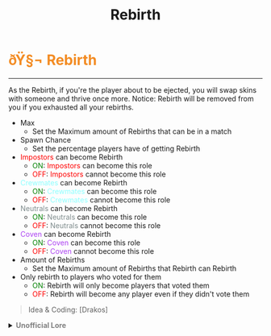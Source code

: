 ﻿---
lang: en-US
title: Rebirth
prev: Radar
next: Seer
---

# <font color=#f38c24>ðŸ§¬ <b>Rebirth</b></font> <Badge text="Helpful" type="tip" vertical="middle"/>
---

As the Rebirth, if you're the player about to be ejected, you will swap skins with someone and thrive once more.
Notice: Rebirth will be removed from you if you exhausted all your rebirths.

* Max
  * Set the Maximum amount of Rebirths that can be in a match
* Spawn Chance
  * Set the percentage players have of getting Rebirth
* <font color=red>Impostors</font> can become Rebirth
  * <font color=green>ON</font>: <font color=red>Impostors</font> can become this role
  * <font color=red>OFF</font>: <font color=red>Impostors</font> cannot become this role
* <font color=#8cffff>Crewmates</font> can become Rebirth
  * <font color=green>ON</font>: <font color=#8cffff>Crewmates</font> can become this role
  * <font color=red>OFF</font>: <font color=#8cffff>Crewmates</font> cannot become this role
* <font color=#7f8c8d>Neutrals</font> can become Rebirth
  * <font color=green>ON</font>: <font color=#7f8c8d>Neutrals</font> can become this role
  * <font color=red>OFF</font>: <font color=#7f8c8d>Neutrals</font> cannot become this role
* <font color=#ac42f2>Coven</font> can become Rebirth
  * <font color=green>ON</font>: <font color=#ac42f2>Coven</font> can become this role
  * <font color=red>OFF</font>: <font color=#ac42f2>Coven</font> cannot become this role
* Amount of Rebirths
  * Set the Maximum amount of Rebirths that Rebirth can Rebirth
* Only rebirth to players who voted for them
  * <font color=green>ON</font>: Rebirth will only become players that voted them
  * <font color=red>OFF</font>: Rebirth will become any player even if they didn't vote them

> Idea & Coding: [Drakos]

<details>
<summary><b><font color=gray>Unofficial Lore</font></b></summary>

Placeholder: This role is a ROLE OH EM GOSH
> Submitted by: Member
</details>
